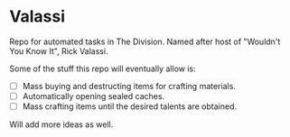 # Valassi

Repo for automated tasks in The Division.  Named after host of "Wouldn't You Know It", Rick Valassi.

Some of the stuff this repo will eventually allow is:
* [ ] Mass buying and destructing items for crafting materials.
* [ ] Automatically opening sealed caches.
* [ ] Mass crafting items until the desired talents are obtained.

Will add more ideas as well.
